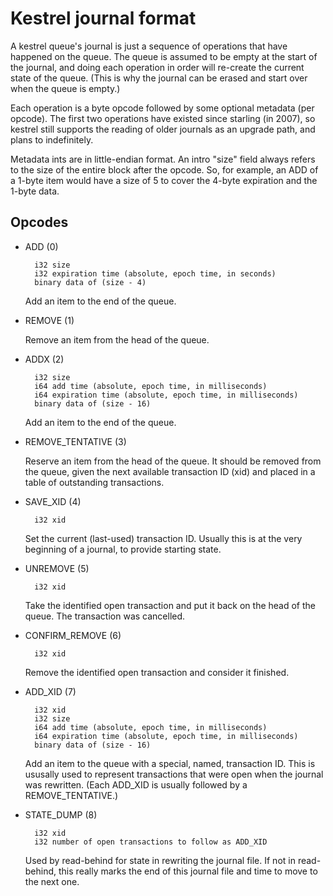 
# Kestrel journal format

A kestrel queue's journal is just a sequence of operations that have happened on the queue. The
queue is assumed to be empty at the start of the journal, and doing each operation in order will
re-create the current state of the queue. (This is why the journal can be erased and start over
when the queue is empty.)

Each operation is a byte opcode followed by some optional metadata (per opcode). The first two
operations have existed since starling (in 2007), so kestrel still supports the reading of older
journals as an upgrade path, and plans to indefinitely.

Metadata ints are in little-endian format. An intro "size" field always refers to the size of the
entire block after the opcode. So, for example, an ADD of a 1-byte item would have a size of 5 to
cover the 4-byte expiration and the 1-byte data.

## Opcodes

- ADD (0)

        i32 size
        i32 expiration time (absolute, epoch time, in seconds)
        binary data of (size - 4)

  Add an item to the end of the queue.

- REMOVE (1)

  Remove an item from the head of the queue.

- ADDX (2)

        i32 size
        i64 add time (absolute, epoch time, in milliseconds)
        i64 expiration time (absolute, epoch time, in milliseconds)
        binary data of (size - 16)

  Add an item to the end of the queue.

- REMOVE_TENTATIVE (3)

  Reserve an item from the head of the queue. It should be removed from the queue,
  given the next available transaction ID (xid) and placed in a table of outstanding transactions.

- SAVE_XID (4)

        i32 xid

  Set the current (last-used) transaction ID. Usually this is at the very beginning of a journal,
  to provide starting state.

- UNREMOVE (5)

        i32 xid

  Take the identified open transaction and put it back on the head of the queue. The transaction
  was cancelled.

- CONFIRM_REMOVE (6)

        i32 xid

  Remove the identified open transaction and consider it finished.

- ADD_XID (7)

        i32 xid
        i32 size
        i64 add time (absolute, epoch time, in milliseconds)
        i64 expiration time (absolute, epoch time, in milliseconds)
        binary data of (size - 16)

  Add an item to the queue with a special, named, transaction ID. This is ususally used to
  represent transactions that were open when the journal was rewritten. (Each ADD\_XID is usually
  followed by a REMOVE\_TENTATIVE.)

- STATE_DUMP (8)

        i32 xid
        i32 number of open transactions to follow as ADD_XID

  Used by read-behind for state in rewriting the journal file. If not in read-behind,
  this really marks the end of this journal file and time to move to the next one.

